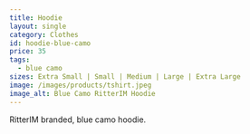 ```yaml
---
title: Hoodie
layout: single
category: Clothes
id: hoodie-blue-camo
price: 35
tags:
  - blue camo
sizes: Extra Small | Small | Medium | Large | Extra Large
image: /images/products/tshirt.jpeg
image_alt: Blue Camo RitterIM Hoodie
---
```


RitterIM branded, blue camo hoodie.
